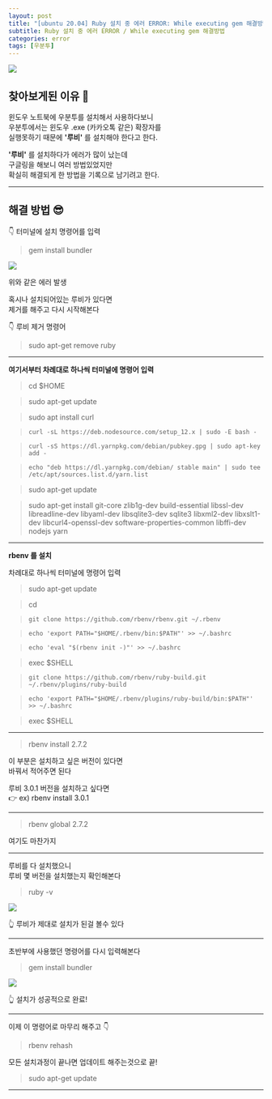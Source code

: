 ```yaml
---
layout: post
title: "[ubuntu 20.04] Ruby 설치 중 에러 ERROR: While executing gem 해결방법"
subtitle: Ruby 설치 중 에러 ERROR / While executing gem 해결방법
categories: error
tags: [우분투]
---
```


![](https://velog.velcdn.com/images/-__-/post/1ef21475-23a4-4162-8868-0e4ae938bd78/image.png)

## 찾아보게된 이유 🧐

윈도우 노트북에 우분투를 설치해서 사용하다보니<br>
우분투에서는 윈도우 .exe (카카오톡 같은) 확장자를<br>
실행못하기 때문에 **'루비'** 를 설치해야 한다고 한다.

**'루비'** 를 설치하다가 에러가 많이 났는데<br>
구글링을 해보니 여러 방법있었지만<br>
확실히 해결되게 한 방법을 기록으로 남기려고 한다.

---

## 해결 방법 😎

👇 터미널에 설치 명령어를 입력

> gem install bundler

![](https://images.velog.io/images/-__-/post/972a0679-e45a-4405-85d3-ef74faf40597/image.png)

위와 같은 에러 발생

혹시나 설치되어있는 루비가 있다면<br>
제거를 해주고 다시 시작해본다

👇 루비 제거 명령어

> sudo apt-get remove ruby

---

**여기서부터 차례대로 하나씩 터미널에 명령어 입력**

> cd $HOME

> sudo apt-get update

> sudo apt install curl

> `curl -sL https://deb.nodesource.com/setup_12.x | sudo -E bash -`

> `curl -sS https://dl.yarnpkg.com/debian/pubkey.gpg | sudo apt-key add -`

> `echo "deb https://dl.yarnpkg.com/debian/ stable main" | sudo tee /etc/apt/sources.list.d/yarn.list`

> sudo apt-get update

> sudo apt-get install git-core zlib1g-dev build-essential libssl-dev libreadline-dev libyaml-dev libsqlite3-dev sqlite3 libxml2-dev libxslt1-dev libcurl4-openssl-dev software-properties-common libffi-dev nodejs yarn

---

**rbenv 를 설치**

차례대로 하나씩 터미널에 명령어 입력

> sudo apt-get update

> cd

> `git clone https://github.com/rbenv/rbenv.git ~/.rbenv`

> `echo 'export PATH="$HOME/.rbenv/bin:$PATH"' >> ~/.bashrc`

> `echo 'eval "$(rbenv init -)"' >> ~/.bashrc`

> exec $SHELL

> `git clone https://github.com/rbenv/ruby-build.git ~/.rbenv/plugins/ruby-build`

> `echo 'export PATH="$HOME/.rbenv/plugins/ruby-build/bin:$PATH"' >> ~/.bashrc`

> exec $SHELL

---

> rbenv install 2.7.2

이 부분은 설치하고 싶은 버전이 있다면<br>
바꿔서 적어주면 된다

루비 3.0.1 버전을 설치하고 싶다면<br>
👉 ex) rbenv install 3.0.1

---

> rbenv global 2.7.2

여기도 마찬가지

---

루비를 다 설치했으니<br>
루비 몇 버전을 설치했는지 확인해본다

> ruby -v

![](https://images.velog.io/images/-__-/post/6f622d88-7109-4ae0-8416-a6cd6f113eeb/image.png)

👆 루비가 제대로 설치가 된걸 볼수 있다

---

초반부에 사용했던 명령어를 다시 입력해본다

> gem install bundler

![](https://images.velog.io/images/-__-/post/0507ba09-7e25-41c6-b67d-c84d273871a6/image.png)

👆 설치가 성공적으로 완료!

---

이제 이 명령어로 마무리 해주고 👇

> rbenv rehash

모든 설치과정이 끝나면 업데이트 해주는것으로 끝!

> sudo apt-get update

---
